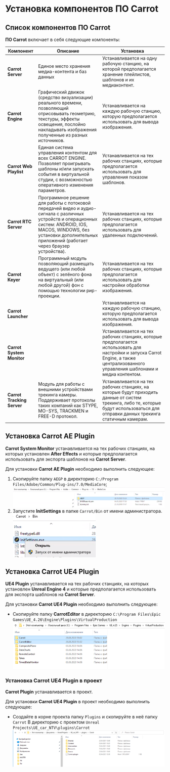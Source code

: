 ﻿# Установка компонентов ПО Carrot

## Список компонентов ПО Carrot

**ПО Carrot** включает в себя следующие компоненты:

Компонент | Описание | Установка
-|-|-
**Carrot Server** | Единое место хранения медиа-контента и баз данных | Устанавливается на одну рабочую станцию, на которой предполагается хранение плейлистов, шаблонов и их медиаконтент.
**Carrot Engine** | Графический движок (cредство визуализации) реального времени, позволяющий отрисовывать геометрию, текстуры, эффекты освещения, послойно накладывать изображения полученные из разных источников. | Устанавливается на каждую рабочую станцию, которую предполагается использовать для вывода изображения.
**Carrot Web Playlist** | Единая система управления контентом для всех CARROT ENGINE. Позволяет проигрывать шаблоны и/или запускать события в виртуальной студии, с возможностью оперативного изменения параметров. | Устанавливается на тех рабочих станциях, которые предполагается использовать для управления показом шаблонов.
**Carrot RTC Server** | Программное решение для работы с потоковой передачей видео и аудио-сигнала с различных устройств и операционных систем: ANDROID, IOS, MACOS, WINDOWS, без установки дополнительных приложений (работает через браузер устройства). | Устанавливается на тех рабочих станциях, которые предполагается использовать для удаленных подключений.
**Carrot Keyer** | Программный модуль позволяющий размещать ведущего (или любой объект) с зелёного фона на виртуальный (или любой другой) фон с помощью технологии рир-проекции. | Устанавливается на тех рабочих станциях, которые предполагается использовать для настройки обработки изображения.
**Carrot Launcher**|  | Устанавливается на каждую рабочую станцию, которую предполагается использовать для вывода изображения.
**Carrot System Monitor** |  | Устанавливается на тех рабочих станциях, которые предполагается использовать для настройки и запуска Carrot Engine, а также централизованного управления шаблонами и медиа контентом.
**Carrot Tracking Server** | Модуль для работы с внешними устройствами трекинга камеры. Поддерживает протоколы таких компаний как STYPE, MO-SYS, TRACKMEN и FREE-D протокол. | Устанавливается на тех рабочих станциях, на которые будут приходить данные от систем трекинга, либо те, которые будут использоваться для отправки данных трекинга статичным камерам.


## Установка Carrot AE Plugin

**Carrot System Monitor** устанавливается на тех рабочих станциях, на которых установлен **After Effects** и которые предполагается использовать для экспорта шаблонов на **Carrot Server**.

Для установки **Carrot AE Plugin** необходимо выполнить следующее:

1. Скопируйте папку `AEGP` в директорию `C:/Program Files/Adobe/Common/Plug-ins/7.0/MediaCore`;
<br/> ![AEGP path](_images/image129.png)
1. Запустите **InitSettings** в папке `Carrot/Bin` от имени администратора.
<br/> ![run admin](_images/image54.png)

## Установка Carrot UE4 Plugin

**UE4 Plugin** устанавливается на тех рабочих станциях, на которых установлен **Unreal Engine 4** и которые предполагается использовать для экспорта шаблонов на **Carrot Server**.

Для установки **Carrot UE4 Plugin** необходимо выполнить следующее:

- Скопируйте папку **CarrotEditor** в директорию `C:\Program Files\Epic Games\UE_4.26\Engine\Plugins\VirtualProduction`
<br/> ![UE Plugin](_images/image78.png)

### Установка Carrot UE4 Plugin в проект

**Carrot Plugin** устанавливается в проект.

Для установки **Carrot UE4 Plugin** в проект необходимо выполнить следующее:

- Создайте в корне проекта папку `Plugins` и скопируйте в неё папку `Carrot`
В директорию с проектом `Unreal Projects\UE_car_NTV\plugins\Carrot`
<br/> ![UE Plugin](_images/image150.png)
